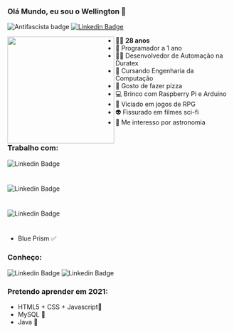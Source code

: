 ### Olá Mundo, eu sou o Wellington 👋

![Antifascista badge](https://img.shields.io/badge/dev-antifascista-red)
[![Linkedin Badge](https://img.shields.io/badge/-Linkedin-blue?logo=Linkedin&logoColor=white&link=https://www.linkedin.com/in/wellington-juvenal-ferreira-fonseca-a4b01a67/)](https://www.linkedin.com/in/wellington-juvenal-ferreira-fonseca-a4b01a67/)

<img src="https://cdn5.vectorstock.com/i/thumb-large/85/84/grated-cloud-data-and-computer-system-code-vector-21928584.jpg" align="left" width="240">

  
* 👨‍🦲 **28 anos**
* 👶 Programador a 1 ano
* 👨‍💻 Desenvolvedor de Automação na Duratex
* 🤖 Cursando Engenharia da Computação
* 🍕 Gosto de fazer pizza
* 💻 Brinco com Raspberry Pi e Arduino
* 🎲 Viciado em jogos de RPG
* 👽 Fissurado em filmes sci-fi
* 🌌 Me interesso por astronomia
#
#

### Trabalho com:
![Linkedin Badge](https://img.shields.io/badge/python%20-%2314354C.svg?&style=for-the-badge&logo=python&logoColor=white)
#
![Linkedin Badge](https://img.shields.io/badge/-VBA-brightgreen)
#
![Linkedin Badge](https://img.shields.io/badge/sap-0FAAFF?logo=sap&logoColor=white&style=for-the-badge)
#
* Blue Prism ✅
### Conheço:
![Linkedin Badge](https://img.shields.io/badge/c%23%20-%23239120.svg?&style=for-the-badge&logo=c-sharp&logoColor=white)
![Linkedin Badge](https://img.shields.io/badge/c++%20-%2300599C.svg?&style=for-the-badge&logo=c%2B%2B&logoColor=white)

### Pretendo aprender em 2021:
* HTML5 + CSS + Javascript📜
* MySQL 📜
* Java 📜
